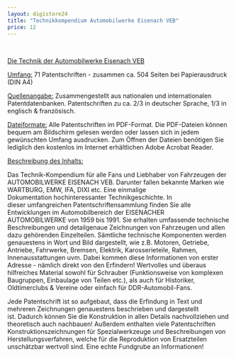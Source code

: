 ```yaml
---
layout: digistore24
title: "Technikkompendium Automobilwerke Eisenach VEB"
price: 12
---
```

<p>&#xA0;</p>
<p><u>Die Technik der Automobilwerke Eisenach VEB</u></p>
<p><u>Umfang:</u>&#xA0;71 Patentschriften - zusammen&#xA0;ca.&#xA0;504&#xA0;Seiten bei Papierausdruck (DIN A4)</p>
<p><u>Quellenangabe:</u> Zusammengestellt aus nationalen und internationalen Patentdatenbanken. Patentschriften zu ca.&#xA0;2/3 in deutscher&#xA0;Sprache, 1/3 in englisch &amp; franz&#xF6;sisch.</p>
<p><u>Dateiformate:</u> Alle Patentschriften im PDF-Format. Die PDF-Dateien k&#xF6;nnen bequem am Bildschirm gelesen werden oder lassen sich in jedem gew&#xFC;nschten Umfang ausdrucken. Zum &#xD6;ffnen der Dateien ben&#xF6;tigen Sie lediglich&#xA0;den kostenlos im Internet erh&#xE4;ltlichen Adobe Acrobat Reader.</p>
<p><u>Beschreibung des Inhalts:</u></p>
<p>Das Technik-Kompendium f&#xFC;r alle Fans und Liebhaber&#xA0;von Fahrzeugen der AUTOMOBILWERKE EISENACH VEB. Darunter fallen bekannte Marken wie WARTBURG, EMW, IFA, DIXI etc. Eine einmalige Dokumentation&#xA0;hochinteressanter Technikgeschichte. In dieser&#xA0;umfangreichen Patentschriftensammlung finden Sie&#xA0;alle Entwicklungen im Automobilbereich der&#xA0;EISENACHER AUTOMOBILWERKE&#xA0;von 1959 bis 1991.&#xA0;Sie erhalten umfassende technische Beschreibungen und detailgenaue Zeichnungen von&#xA0;Fahrzeugen und&#xA0;allen dazu geh&#xF6;renden Einzelteilen. S&#xE4;mtliche technische Komponenten werden genauestens in Wort und Bild dargestellt, wie z.B. Motoren, Getriebe, Antriebe,&#xA0;Fahrwerke,&#xA0;Bremsen, Elektrik, Karosserieteile, Rahmen, Innenausstattungen&#xA0;uvm. Dabei kommen diese Informationen von erster Adresse - n&#xE4;mlich direkt von den&#xA0;Erfindern! Wertvolles und &#xFC;beraus hilfreiches Material sowohl f&#xFC;r Schrauber (Funktionsweise von komplexen Baugruppen, Einbaulage von Teilen etc.), als auch f&#xFC;r Historiker, Oldtimerclubs &amp; Vereine&#xA0;oder einfach f&#xFC;r DDR-Automobil-Fans.</p>
<p>Jede Patentschrift ist so aufgebaut, dass die Erfindung in Text und mehreren Zeichnungen genauestens beschrieben und dargestellt ist.&#xA0;Dadurch k&#xF6;nnen&#xA0;Sie die Konstruktion in allen Details nachvollziehen und theoretisch auch nachbauen! Au&#xDF;erdem&#xA0;enthalten viele Patentschriften Konstruktionszeichnungen f&#xFC;r Spezialwerkzeuge und Beschreibungen von Herstellungsverfahren, welche f&#xFC;r die Reproduktion von Ersatzteilen unsch&#xE4;tzbar wertvoll sind. Eine echte Fundgrube an Informationen!&#xA0;</p>
<p>&#xA0;</p>